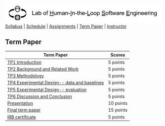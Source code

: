 [<img width=900 src="../img/title.png?raw=yes">](../README.md)   
[Syllabus](../README.md) |
[Schedule](../schedule.md) |
[Assignments](../assignments/README.md) |
[Term Paper](README.md) |
[Instructor](http://zhe-yu.github.io) 

## Term Paper
 | Term Paper | Scores |
 |------------|--------|
 | [TP1 Introduction](TP1.md)   | 5 points |
 | [TP2 Background and Related Work](TP2.md) | 5 points | 
 | [TP3 Methodology](TP3.md) | 5 points | 
 | [TP4 Experimental Design-- data and baselines](TP4.md) | 5 points | 
 | [TP5 Experimental Design-- evaluation](TP5.md) | 5 points | 
 | [TP6 Discussion and Conclusion](TP6.md) | 5 points | 
 | [Presentation](Presentation.md) | 10 points | 
 | [Final term paper](TPF.md) | 15 points | 
 | [IRB certificate](IRB.md) | 5 points |
